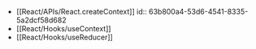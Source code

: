 - [[React/APIs/React.createContext]]
  id:: 63b800a4-53d6-4541-8335-5a2dcf58d682
- [[React/Hooks/useContext]]
- [[React/Hooks/useReducer]]